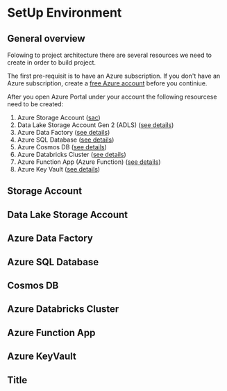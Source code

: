 # SetUp Environment

## General overview

Folowing to project architecture there are several resources we need to create in order to build project. 

The first pre-requisit is to have an Azure subscription. If you don't have an Azure subscription, create a [free Azure account](https://azure.microsoft.com/en-us/free/) before you continiue.

After you open Azure Portal under your account the following resourcese need to be created:
1. Azure Storage Account ([sac](#sac))
2. Data Lake Storage Account Gen 2 (ADLS) ([see details](#ADLS))
3. Azure Data Factory ([see details](#ADF))
4. Azure SQL Database ([see details](#SQL))
5. Azure Cosmos DB ([see details](#Cosmos))
6. Azure Databricks Cluster ([see details](#Databricks))
7. Azure Function App (Azure Function) ([see details](#Function))
8. Azure Key Vault ([see details](#KeyVault))

## <a name="#sac"></a>Storage Account

## <a name="#ADLS"></a>Data Lake Storage Account

## <a name="#ADF"></a>Azure Data Factory

## <a name="#SQL"></a>Azure SQL Database
<a name="pookie"></a>
## <a name="#Cosmos"></a>Cosmos DB

## <a name="#Databricks"></a>Azure Databricks Cluster

## <a name="#Function"></a>Azure Function App

## <a name="#KeyVault"></a>Azure KeyVault

## Title




